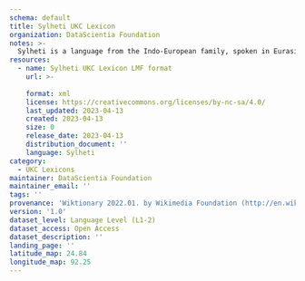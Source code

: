 ```yaml
---
schema: default
title: Sylheti UKC Lexicon
organization: DataScientia Foundation
notes: >-
  Sylheti is a language from the Indo-European family, spoken in Eurasia. The UKC Lexicon of Sylheti is represented as a lexico-semantic network. It consists of words, word senses, synsets, as well as sense-level and synset-level relationships.
resources:
  - name: Sylheti UKC Lexicon LMF format
    url: >-
      
    format: xml
    license: https://creativecommons.org/licenses/by-nc-sa/4.0/
    last_updated: 2023-04-13
    created: 2023-04-13
    size: 0
    release_date: 2023-04-13
    distribution_document: ''
    language: Sylheti
category:
  - UKC Lexicons
maintainer: DataScientia Foundation
maintainer_email: ''
tags: ''
provenance: 'Wiktionary 2022.01. by Wikimedia Foundation (http://en.wiktionary.org); Antonymy 1.0 by Gábor Bella (http://ukc.datascientia.eu); Princeton WordNet 2.1 by Princeton University (https://wordnet.princeton.edu)'
version: '1.0'
dataset_level: Language Level (L1-2)
dataset_access: Open Access
dataset_description: ''
landing_page: ''
latitude_map: 24.84
longitude_map: 92.25
---
```

